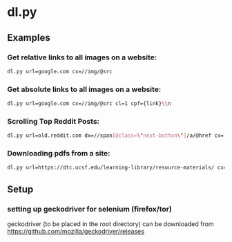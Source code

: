 # dl.py


## Examples

### Get relative links to all images on a website:
```bash 
dl.py url=google.com cx=//img/@src
```

### Get absolute links to all images on a website:
```bash 
dl.py url=google.com cx=//img/@src cl=1 cpf={link}\\n
```

### Scrolling Top Reddit Posts:
```bash 
dl.py url=old.reddit.com dx=//span[@class=\"next-button\"]/a/@href cx='//div[contains(@class,"entry")]//a[contains(@class,"title")]/text()' din=1 dmax=3
```

### Downloading pdfs from a site:
```bash 
dl.py url=https://dtc.ucsf.edu/learning-library/resource-materials/ cx=//@href cr='.*?(?P<name>[^/]*\.pdf$)' cl=1 "csf={ci:02}_{name}" v=info cimax=5
```

## Setup

### setting up geckodriver for selenium (firefox/tor)
geckodriver  (to be placed in the root directory)
can be downloaded from
https://github.com/mozilla/geckodriver/releases
